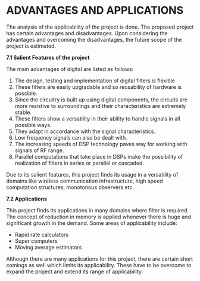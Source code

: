# ADVANTAGES AND APPLICATIONS

The analysis of the applicability of the project is done. The proposed project has certain advantages and disadvantages. Upon considering the advantages and overcoming the disadvantages, the future scope of the project is estimated.

**7.1 Salient Features of the project**

The main advantages of digital are listed as follows:

1. The design, testing and implementation of digital filters is flexible
2. These filters are easily upgradable and so reusability of hardware is possible.
3. Since the circuitry is built up using digital components, the circuits are more resistive to surroundings and their characteristics are extremely stable.
4. These filters show a versatility in their ability to handle signals in all possible ways.
5. They adapt in accordance with the signal characteristics.
6. Low frequency signals can also be dealt with.
7. The increasing speeds of DSP technology paves way for working with signals of RF range.
8. Parallel computations that take place in DSPs make the possibility of realization of filters in series or parallel or cascaded.

Due to its salient features, this project finds its usage in a versatility of domains like wireless communication infrastructure, high speed computation structures, monotonous observers etc.

**7.2 Applications**

This project finds its applications in many domains where filter is required. The concept of reduction in memory is applied whenever there is huge and significant growth in the demand. Some areas of applicability include:

* Rapid rate calculators
* Super computers
* Moving average estimators

Although there are many applications for this project, there are certain short comings as well which limits its applicability. These have to be overcome to expand the project and extend its range of applicability.
